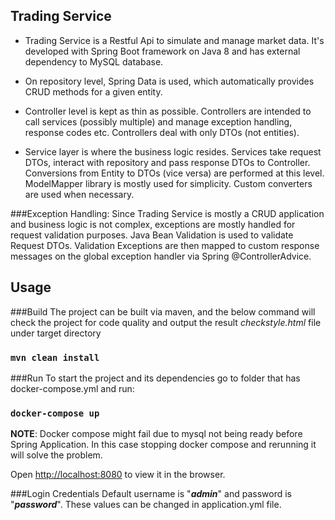 **Trading Service**
-
- Trading Service is a Restful Api to simulate and manage market data.
It's developed with Spring Boot framework on Java 8 and has external dependency 
to MySQL database.

- On repository level, Spring Data is used, which automatically provides CRUD methods
for a given entity.

- Controller level is kept as thin as possible. Controllers are intended to call services
(possibly multiple) and manage exception handling, response codes etc. 
Controllers deal with only DTOs (not entities).

- Service layer is where the business logic resides. 
Services take request DTOs, interact with repository and pass response DTOs to Controller.
Conversions from Entity to DTOs (vice versa) are performed at this level. 
ModelMapper library is mostly used for simplicity. Custom converters are used when necessary.

###Exception Handling:
Since Trading Service is mostly a CRUD application and business logic is not complex,
exceptions are mostly handled for request validation purposes.
Java Bean Validation is used to validate Request DTOs.
Validation Exceptions are then mapped to custom response messages on the global exception
handler via Spring @ControllerAdvice.

## Usage

###Build
The project can be built via maven, and the below command will check the project for code quality
and output the result _checkstyle.html_ file under target directory
### `mvn clean install`

###Run
To start the project and its dependencies go to folder that has docker-compose.yml and run:

### `docker-compose up`

**NOTE**: Docker compose might fail due to mysql not being ready before Spring Application.
In this case stopping docker compose and rerunning it will solve the problem.

Open [http://localhost:8080](http://localhost:8080) to view it in the browser.

###Login Credentials
Default username is "**_admin_**" and password is "**_password_**". 
These values can be changed in application.yml file.
 